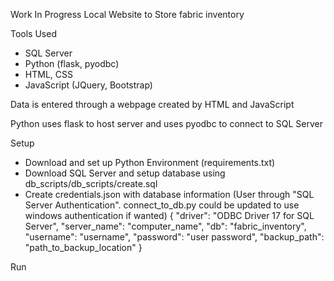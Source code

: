 Work In Progress
Local Website to Store fabric inventory

Tools Used
- SQL Server
- Python (flask, pyodbc)
- HTML, CSS
- JavaScript (JQuery, Bootstrap)

Data is entered through a webpage created by HTML and JavaScript

Python uses flask to host server and uses pyodbc to connect to SQL Server

Setup
- Download and set up Python Environment (requirements.txt)
- Download SQL Server and setup database using db_scripts/db_scripts/create.sql
- Create credentials.json with database information (User through "SQL Server Authentication". connect_to_db.py could be updated to use windows authentication if wanted)
{
  "driver": "ODBC Driver 17 for SQL Server",
  "server_name": "computer_name",
  "db": "fabric_inventory",
  "username": "username",
  "password": "user password",
  "backup_path": "path_to_backup_location"
}

Run <python app.py>
